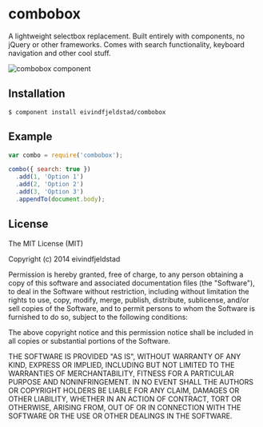 # combobox
A lightweight selectbox replacement. Built entirely with components, no jQuery or other frameworks. Comes with search functionality, keyboard navigation and other cool stuff.

![combobox component](https://i.cloudup.com/DNoZZTN3-x.png)

## Installation
    $ component install eivindfjeldstad/combobox

## Example
```js
var combo = require('combobox');

combo({ search: true })
  .add(1, 'Option 1')
  .add(2, 'Option 2')
  .add(3, 'Option 3')
  .appendTo(document.body);
```

## License
The MIT License (MIT)

Copyright (c) 2014 eivindfjeldstad

Permission is hereby granted, free of charge, to any person obtaining a copy
of this software and associated documentation files (the "Software"), to deal
in the Software without restriction, including without limitation the rights
to use, copy, modify, merge, publish, distribute, sublicense, and/or sell
copies of the Software, and to permit persons to whom the Software is
furnished to do so, subject to the following conditions:

The above copyright notice and this permission notice shall be included in
all copies or substantial portions of the Software.

THE SOFTWARE IS PROVIDED "AS IS", WITHOUT WARRANTY OF ANY KIND, EXPRESS OR
IMPLIED, INCLUDING BUT NOT LIMITED TO THE WARRANTIES OF MERCHANTABILITY,
FITNESS FOR A PARTICULAR PURPOSE AND NONINFRINGEMENT. IN NO EVENT SHALL THE
AUTHORS OR COPYRIGHT HOLDERS BE LIABLE FOR ANY CLAIM, DAMAGES OR OTHER
LIABILITY, WHETHER IN AN ACTION OF CONTRACT, TORT OR OTHERWISE, ARISING FROM,
OUT OF OR IN CONNECTION WITH THE SOFTWARE OR THE USE OR OTHER DEALINGS IN
THE SOFTWARE.

